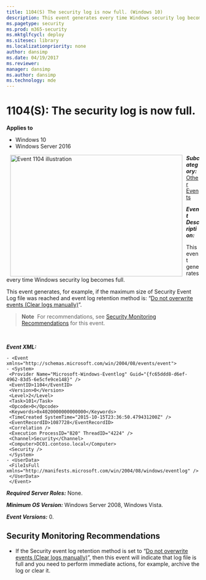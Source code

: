 ```yaml
---
title: 1104(S) The security log is now full. (Windows 10)
description: This event generates every time Windows security log becomes full and the event log retention method is set to Do not overwrite events.
ms.pagetype: security
ms.prod: m365-security
ms.mktglfcycl: deploy
ms.sitesec: library
ms.localizationpriority: none
author: dansimp
ms.date: 04/19/2017
ms.reviewer: 
manager: dansimp
ms.author: dansimp
ms.technology: mde
---
```


# 1104(S): The security log is now full.

**Applies to**
-   Windows 10
-   Windows Server 2016


<img src="images/event-1104.png" alt="Event 1104 illustration" width="449" height="317" hspace="10" align="left" />

***Subcategory:***&nbsp;[Other Events](other-events.md)

***Event Description:***

This event generates every time Windows security log becomes full.

This event generates, for example, if the maximum size of Security Event Log file was reached and event log retention method is: “[Do not overwrite events (Clear logs manually)](/previous-versions/windows/it-pro/windows-server-2003/cc778402(v=ws.10))”.

> **Note**&nbsp;&nbsp;For recommendations, see [Security Monitoring Recommendations](#security-monitoring-recommendations) for this event.

<br clear="all">

***Event XML:***
```
- <Event xmlns="http://schemas.microsoft.com/win/2004/08/events/event">
- <System>
 <Provider Name="Microsoft-Windows-Eventlog" Guid="{fc65ddd8-d6ef-4962-83d5-6e5cfe9ce148}" /> 
 <EventID>1104</EventID> 
 <Version>0</Version> 
 <Level>2</Level> 
 <Task>101</Task> 
 <Opcode>0</Opcode> 
 <Keywords>0x4020000000000000</Keywords> 
 <TimeCreated SystemTime="2015-10-15T23:36:50.479431200Z" /> 
 <EventRecordID>1087728</EventRecordID> 
 <Correlation /> 
 <Execution ProcessID="820" ThreadID="4224" /> 
 <Channel>Security</Channel> 
 <Computer>DC01.contoso.local</Computer> 
 <Security /> 
 </System>
- <UserData>
 <FileIsFull xmlns="http://manifests.microsoft.com/win/2004/08/windows/eventlog" /> 
 </UserData>
 </Event>

```

***Required Server Roles:*** None.

***Minimum OS Version:*** Windows Server 2008, Windows Vista.

***Event Versions:*** 0.

## Security Monitoring Recommendations

-   If the Security event log retention method is set to “[Do not overwrite events (Clear logs manually)](/previous-versions/windows/it-pro/windows-server-2003/cc778402(v=ws.10))”, then this event will indicate that log file is full and you need to perform immediate actions, for example, archive the log or clear it.